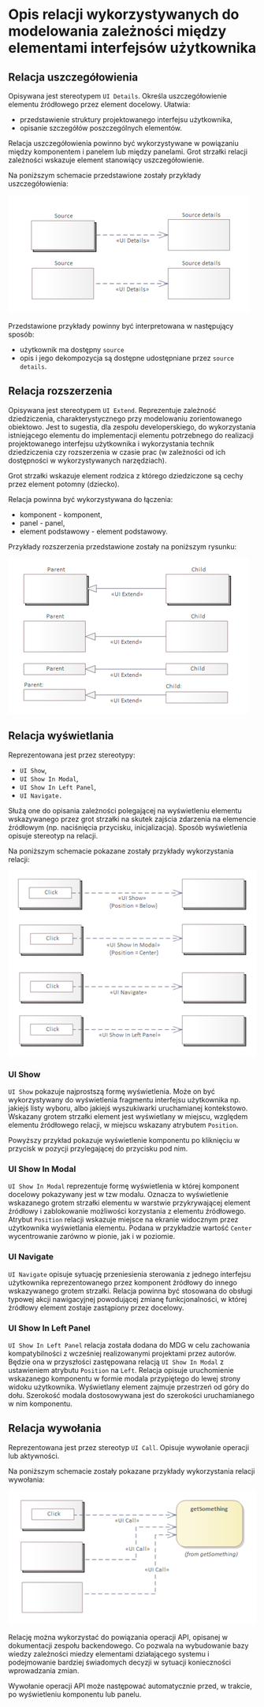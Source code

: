 # Opis relacji wykorzystywanych do modelowania zależności między elementami interfejsów użytkownika

## Relacja uszczegółowienia

Opisywana jest stereotypem `UI Details`. Określa uszczegółowienie elementu źródłowego przez element docelowy. Ułatwia:

* przedstawienie struktury projektowanego interfejsu użytkownika,
* opisanie szczegółów poszczególnych elementów.

Relacja uszczegółowienia powinno być wykorzystywane w powiązaniu między komponentem i panelem lub między panelami. Grot strzałki relacji zależności wskazuje element stanowiący uszczegółowienie.

Na poniższym schemacie przedstawione zostały przykłady uszczegółowienia:

![Uszczegółowienie](../../img/ui-details.png)

Przedstawione przykłady powinny być interpretowana w następujący sposób:

* użytkownik ma dostępny `source`
* opis i jego dekompozycja są dostępne udostępniane przez `source details`.

## Relacja rozszerzenia

Opisywana jest stereotypem `UI Extend`. Reprezentuje zależność dziedziczenia, charakterystycznego przy modelowaniu zorientowanego obiektowo. Jest to sugestia, dla zespołu developerskiego, do wykorzystania istniejącego elementu do implementacji elementu potrzebnego do realizacji projektowanego interfejsu użytkownika i wykorzystania technik dziedziczenia czy rozszerzenia w czasie prac (w zależności od ich dostępności w wykorzystywanych narzędziach).

Grot strzałki wskazuje element rodzica z którego dziedziczone są cechy przez element potomny (dziecko).

Relacja powinna być wykorzystywana do łączenia:

* komponent - komponent,
* panel - panel,
* element podstawowy - element podstawowy.

Przykłady rozszerzenia przedstawione zostały na poniższym rysunku:

![Rozszerzenie](../../img/ui-extend.png)

## Relacja wyświetlania

Reprezentowana jest przez stereotypy:

* `UI Show`,
* `UI Show In Modal`,
* `UI Show In Left Panel`,
* `UI Navigate.`

Służą one do opisania zależności polegającej na wyświetleniu elementu wskazywanego przez grot strzałki na skutek zajścia zdarzenia na elemencie źródłowym (np. naciśnięcia przycisku, inicjalizacja). Sposób wyświetlenia opisuje stereotyp na relacji.

Na poniższym schemacie pokazane zostały przykłady wykorzystania relacji:

![Wyświetlenie](../../img/ui-show.png)

### UI Show

`UI Show` pokazuje najprostszą formę wyświetlenia. Może on być wykorzystywany do wyświetlenia fragmentu interfejsu użytkownika np. jakiejś listy wyboru, albo jakiejś wyszukiwarki uruchamianej kontekstowo. Wskazany grotem strzałki element jest wyświetlany w miejscu, względem elementu źródłowego relacji, w miejscu wskazany atrybutem `Position`.

Powyższy przykład pokazuje wyświetlenie komponentu po kliknięciu w przycisk w pozycji przylegającej do przycisku pod nim.

### UI Show In Modal

`UI Show In Modal` reprezentuje formę wyświetlenia w której komponent docelowy pokazywany jest w tzw modalu. Oznacza to wyświetlenie wskazanego grotem strzałki elementu w warstwie przykrywającej element źródłowy i zablokowanie możliwości korzystania z elementu źródłowego. Atrybut `Position` relacji wskazuje miejsce na ekranie widocznym przez użytkownika wyświetlania elementu. Podana w przykładzie wartość `Center` wycentrowanie zarówno w pionie, jak i w poziomie.

### UI Navigate

`UI Navigate` opisuje sytuację przeniesienia sterowania z jednego interfejsu użytkownika reprezentowanego przez komponent źródłowy do innego wskazywanego grotem strzałki. Relacja powinna być stosowana do obsługi typowej akcji nawigacyjnej powodującej zmianę funkcjonalności, w której źródłowy element zostaje zastąpiony przez docelowy.

### UI Show In Left Panel

`UI Show In Left Panel` relacja została dodana do MDG w celu zachowania kompatybilności z wcześniej realizowanymi projektami przez autorów. Będzie ona w przyszłości zastępowana relacją `UI Show In Modal` z ustawieniem atrybutu `Position` na `Left`. Relacja opisuje uruchomienie wskazanego komponentu w formie modala przypiętego do lewej strony widoku użytkownika. Wyświetlany element zajmuje przestrzeń od góry do dołu. Szerokość modala dostosowywana jest do szerokości uruchamianego w nim komponentu.

## Relacja wywołania

Reprezentowana jest przez stereotyp `UI Call`. Opisuje wywołanie operacji lub aktywności.

Na poniższym schemacie zostały pokazane przykłady wykorzystania relacji wywołania:

![Wywołanie](../../img/ui-call.png)

Relację można wykorzystać do powiązania operacji API, opisanej w dokumentacji zespołu backendowego. Co pozwala na wybudowanie bazy wiedzy zależności miedzy elementami działającego systemu i podejmowanie bardziej świadomych decyzji w sytuacji konieczności wprowadzania zmian.

Wywołanie operacji API może następować automatycznie przed, w trakcie, po wyświetleniu komponentu lub panelu.
